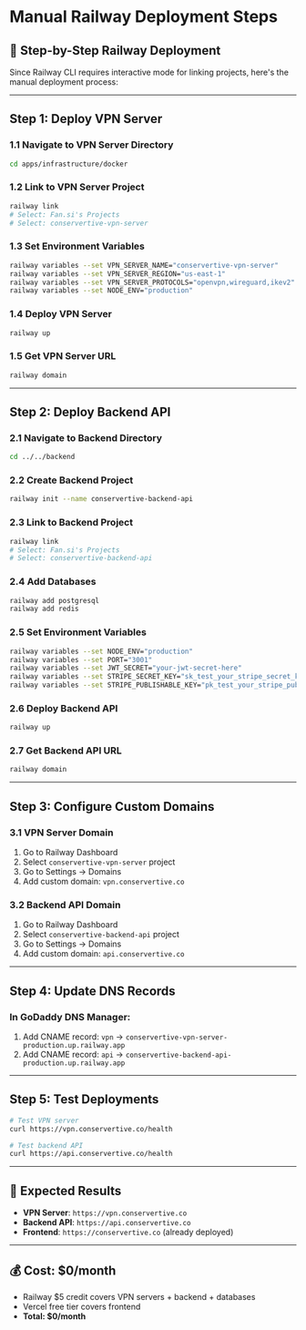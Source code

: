 # Manual Railway Deployment Steps

## 🚀 Step-by-Step Railway Deployment

Since Railway CLI requires interactive mode for linking projects, here's the manual deployment process:

---

## Step 1: Deploy VPN Server

### 1.1 Navigate to VPN Server Directory
```bash
cd apps/infrastructure/docker
```

### 1.2 Link to VPN Server Project
```bash
railway link
# Select: Fan.si's Projects
# Select: conservertive-vpn-server
```

### 1.3 Set Environment Variables
```bash
railway variables --set VPN_SERVER_NAME="conservertive-vpn-server"
railway variables --set VPN_SERVER_REGION="us-east-1"
railway variables --set VPN_SERVER_PROTOCOLS="openvpn,wireguard,ikev2"
railway variables --set NODE_ENV="production"
```

### 1.4 Deploy VPN Server
```bash
railway up
```

### 1.5 Get VPN Server URL
```bash
railway domain
```

---

## Step 2: Deploy Backend API

### 2.1 Navigate to Backend Directory
```bash
cd ../../backend
```

### 2.2 Create Backend Project
```bash
railway init --name conservertive-backend-api
```

### 2.3 Link to Backend Project
```bash
railway link
# Select: Fan.si's Projects
# Select: conservertive-backend-api
```

### 2.4 Add Databases
```bash
railway add postgresql
railway add redis
```

### 2.5 Set Environment Variables
```bash
railway variables --set NODE_ENV="production"
railway variables --set PORT="3001"
railway variables --set JWT_SECRET="your-jwt-secret-here"
railway variables --set STRIPE_SECRET_KEY="sk_test_your_stripe_secret_key"
railway variables --set STRIPE_PUBLISHABLE_KEY="pk_test_your_stripe_publishable_key"
```

### 2.6 Deploy Backend API
```bash
railway up
```

### 2.7 Get Backend API URL
```bash
railway domain
```

---

## Step 3: Configure Custom Domains

### 3.1 VPN Server Domain
1. Go to Railway Dashboard
2. Select `conservertive-vpn-server` project
3. Go to Settings → Domains
4. Add custom domain: `vpn.conservertive.co`

### 3.2 Backend API Domain
1. Go to Railway Dashboard
2. Select `conservertive-backend-api` project
3. Go to Settings → Domains
4. Add custom domain: `api.conservertive.co`

---

## Step 4: Update DNS Records

### In GoDaddy DNS Manager:
1. Add CNAME record: `vpn` → `conservertive-vpn-server-production.up.railway.app`
2. Add CNAME record: `api` → `conservertive-backend-api-production.up.railway.app`

---

## Step 5: Test Deployments

```bash
# Test VPN server
curl https://vpn.conservertive.co/health

# Test backend API
curl https://api.conservertive.co/health
```

---

## 🎯 Expected Results

- **VPN Server**: `https://vpn.conservertive.co`
- **Backend API**: `https://api.conservertive.co`
- **Frontend**: `https://conservertive.co` (already deployed)

---

## 💰 Cost: $0/month
- Railway $5 credit covers VPN servers + backend + databases
- Vercel free tier covers frontend
- **Total: $0/month**


